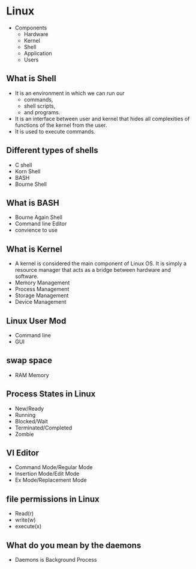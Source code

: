 # Linux
- Components
  - Hardware
  - Kernel
  - Shell
  - Application
  - Users

## What is Shell
-  It is an environment in which we can run our 
   -  commands, 
   -  shell scripts, 
   -  and programs. 
- It is an interface between user and kernel that hides all complexities of functions of the kernel from the user. 
- It is used to execute commands. 

## Different types of shells
- C shell
- Korn Shell
- BASH
- Bourne Shell

## What is BASH
- Bourne Again Shell
- Command line Editor
- convience to use

## What is Kernel
- A kernel is considered the main component of Linux OS. It is simply a resource manager that acts as a bridge between hardware and software.
- Memory Management
- Process Management
- Storage Management
- Device Management

## Linux User Mod
- Command line
- GUI

## swap space
- RAM Memory

## Process States in Linux
- New/Ready
- Running
- Blocked/Wait
- Terminated/Completed
- Zombie

## VI Editor
- Command Mode/Regular Mode
- Insertion Mode/Edit Mode
- Ex Mode/Replacement Mode

## file permissions in Linux
- Read(r)
- write(w)
- execute(x)

## What do you mean by the daemons
- Daemons is Background Process